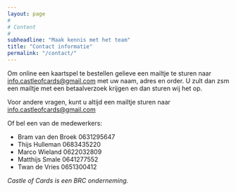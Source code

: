 ```yaml
---
layout: page
#
# Content
#
subheadline: "Maak kennis met het team"
title: "Contact informatie"
permalink: "/contact/"
---
```


Om online een kaartspel te bestellen gelieve een mailtje te sturen naar info.castleofcards@gmail.com met uw naam, adres en order. U zult dan zsm een mailtje met een betaalverzoek krijgen en dan sturen wij het op. 

Voor andere vragen, kunt u altijd een mailtje sturen naar info.castleofcards@gmail.com

Of bel een van de medewerkers:

+ Bram van den Broek 0631295647 
+ Thijs Hulleman 0683435220
+ Marco Wieland 0622032809
+ Matthijs Smale 0641277552
+ Twan de Vries 0651300412

_Castle of Cards is een BRC onderneming._

